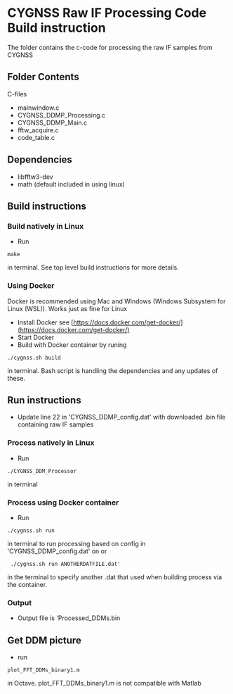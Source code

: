 <!-- Title -->
# CYGNSS Raw IF Processing Code Build instruction
The folder contains the c-code for processing the raw IF samples from CYGNSS

## Folder Contents
C-files
* mainwindow.c
* CYGNSS_DDMP_Processing.c 
* CYGNSS_DDMP_Main.c 
* fftw_acquire.c
* code_table.c


## Dependencies
* libfftw3-dev
* math (default included in using linux)

## Build instructions
### Build natively in Linux
* Run 
```
make
```
in terminal. See top level build instructions for more details.

### Using Docker 
Docker is recommended using Mac and Windows (Windows Subsystem for Linux (WSL)). Works just as fine for Linux

* Install Docker see  [https://docs.docker.com/get-docker/](https://docs.docker.com/get-docker/)
* Start Docker
* Build with Docker container by runing 
```
./cygnss.sh build
```
in terminal. Bash script is handling the dependencies and any updates of these.

## Run instructions
* Update line 22 in 'CYGNSS_DDMP_config.dat' with downloaded .bin file containing raw IF samples

### Process natively in Linux
* Run 
```
./CYGNSS_DDM_Processor
```
in terminal

### Process using Docker container
* Run 
```
./cygnss.sh run
```
in terminal to run processing based on config in 'CYGNSS_DDMP_config.dat' on or
```
 ./cygnss.sh run ANOTHERDATFILE.dat'
```
in the terminal to specify another .dat that used when building process via the container.
### Output
* Output file is 'Processed_DDMs.bin

## Get DDM picture
* run 
```
plot_FFT_DDMs_binary1.m 
```
in Octave. plot_FFT_DDMs_binary1.m is not compatible with Matlab